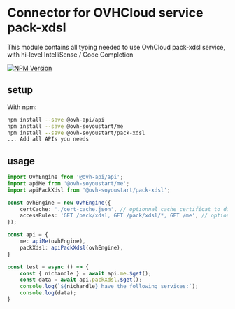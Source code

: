 # Connector for OVHCloud service pack-xdsl

This module contains all typing needed to use OvhCloud pack-xdsl service, with hi-level IntelliSense / Code Completion

[![NPM Version](https://img.shields.io/npm/v/@ovh-soyoustart/pack-xdsl.svg?style=flat)](https://www.npmjs.org/package/@ovh-soyoustart/pack-xdsl)

## setup

With npm:
````bash
npm install --save @ovh-api/api
npm install --save @ovh-soyoustart/me
npm install --save @ovh-soyoustart/pack-xdsl
... Add all APIs you needs
````

## usage

````typescript
import OvhEngine from '@ovh-api/api';
import apiMe from '@ovh-soyoustart/me';
import apiPackXdsl from '@ovh-soyoustart/pack-xdsl';

const ovhEngine = new OvhEngine({ 
    certCache: './cert-cache.json', // optionnal cache certificat to disk
    accessRules: 'GET /pack/xdsl, GET /pack/xdsl/*, GET /me', // optionnal limit the requested privileges.
});

const api = {
    me: apiMe(ovhEngine),
    packXdsl: apiPackXdsl(ovhEngine),
}

const test = async () => {
    const { nichandle } = await api.me.$get();
    const data = await api.packXdsl.$get();
    console.log(`${nichandle} have the following services:`);
    console.log(data);
}

````